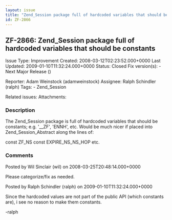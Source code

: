 ```yaml
---
layout: issue
title: "Zend_Session package full of hardcoded variables that should be constants"
id: ZF-2866
---
```


ZF-2866: Zend\_Session package full of hardcoded variables that should be constants
-----------------------------------------------------------------------------------

 Issue Type: Improvement Created: 2008-03-12T02:23:52.000+0000 Last Updated: 2009-01-10T11:32:24.000+0000 Status: Closed Fix version(s): - Next Major Release ()
 
 Reporter:  Adam Weinstock (adamweinstock)  Assignee:  Ralph Schindler (ralph)  Tags: - Zend\_Session
 
 Related issues: 
 Attachments: 
### Description

The Zend\_Session package is full of hardcoded variables that should be constants; e.g. '\_\_ZF', 'ENNH', etc. Would be much nicer if placed into Zend\_Session\_Abstract along the lines of:

const ZF\_NS const EXPIRE\_NS\_NS\_HOP etc.

 

 

### Comments

Posted by Wil Sinclair (wil) on 2008-03-25T20:48:14.000+0000

Please categorize/fix as needed.

 

 

Posted by Ralph Schindler (ralph) on 2009-01-10T11:32:24.000+0000

Since the hardcoded values are not part of the public API (which constants are), i see no reason to make them constants.

-ralph

 

 
